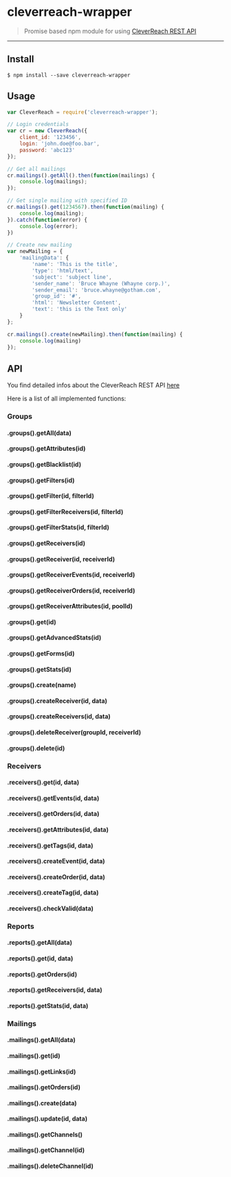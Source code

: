 # cleverreach-wrapper

> Promise based npm module for using [CleverReach REST API](https://rest.cleverreach.com/explorer/)

---

## Install

```
$ npm install --save cleverreach-wrapper
```


## Usage

```js
var CleverReach = require('cleverreach-wrapper');

// Login credentials
var cr = new CleverReach({
	client_id: '123456',
	login: 'john.doe@foo.bar',
	password: 'abc123'
});

// Get all mailings
cr.mailings().getAll().then(function(mailings) {
	console.log(mailings);
});

// Get single mailing with specified ID
cr.mailings().get(1234567).then(function(mailing) {
	console.log(mailing);
}).catch(function(error) {
	console.log(error);
})

// Create new mailing
var newMailing = {
	'mailingData': {
		'name': 'This is the title',
		'type': 'html/text',
		'subject': 'subject line',
		'sender_name': 'Bruce Whayne (Whayne corp.)',
		'sender_email': 'bruce.whayne@gotham.com',
		'group_id': '#',
		'html': 'Newsletter Content',
		'text': 'this is the Text only'
	}
};

cr.mailings().create(newMailing).then(function(mailing) {
	console.log(mailing)
});
```


## API

You find detailed infos about the CleverReach REST API [here](https://rest.cleverreach.com/explorer/v2)

Here is a list of all implemented functions:

### Groups

#### .groups().getAll(data)
#### .groups().getAttributes(id)
#### .groups().getBlacklist(id)
#### .groups().getFilters(id)
#### .groups().getFilter(id, filterId)
#### .groups().getFilterReceivers(id, filterId)
#### .groups().getFilterStats(id, filterId)
#### .groups().getReceivers(id)
#### .groups().getReceiver(id, receiverId)
#### .groups().getReceiverEvents(id, receiverId)
#### .groups().getReceiverOrders(id, receiverId)
#### .groups().getReceiverAttributes(id, poolId)
#### .groups().get(id)
#### .groups().getAdvancedStats(id)
#### .groups().getForms(id)
#### .groups().getStats(id)
#### .groups().create(name)
#### .groups().createReceiver(id, data)
#### .groups().createReceivers(id, data)
#### .groups().deleteReceiver(groupId, receiverId)
#### .groups().delete(id)

### Receivers

#### .receivers().get(id, data)
#### .receivers().getEvents(id, data)
#### .receivers().getOrders(id, data)
#### .receivers().getAttributes(id, data)
#### .receivers().getTags(id, data)
#### .receivers().createEvent(id, data)
#### .receivers().createOrder(id, data)
#### .receivers().createTag(id, data)
#### .receivers().checkValid(data)

### Reports

#### .reports().getAll(data)
#### .reports().get(id, data)
#### .reports().getOrders(id)
#### .reports().getReceivers(id, data)
#### .reports().getStats(id, data)

### Mailings

#### .mailings().getAll(data)
#### .mailings().get(id)
#### .mailings().getLinks(id)
#### .mailings().getOrders(id)
#### .mailings().create(data)
#### .mailings().update(id, data)
#### .mailings().getChannels()
#### .mailings().getChannel(id)
#### .mailings().deleteChannel(id)
